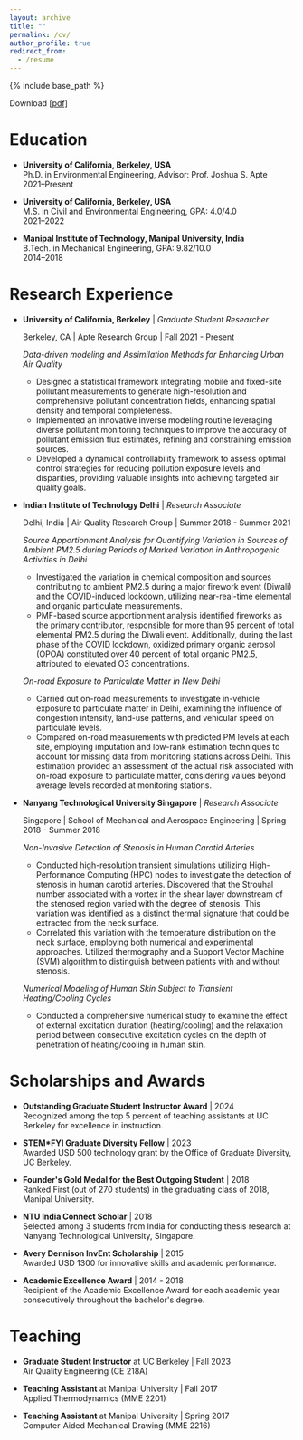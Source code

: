 ```yaml
---
layout: archive
title: ""
permalink: /cv/
author_profile: true
redirect_from:
  - /resume
---
```

{% include base_path %}

Download [[pdf]](https://berkeley.box.com/s/adxofvvw91toib2k4f85fxiuy2cy31oj)

Education
======
- **University of California, Berkeley, USA**  
  Ph.D. in Environmental Engineering, Advisor: Prof. Joshua S. Apte  
  2021–Present

- **University of California, Berkeley, USA**  
  M.S. in Civil and Environmental Engineering, GPA: 4.0/4.0  
  2021–2022

- **Manipal Institute of Technology, Manipal University, India**   
  B.Tech. in Mechanical Engineering, GPA: 9.82/10.0  
  2014–2018


Research Experience
======
- **University of California, Berkeley** |
  _Graduate Student Researcher_
  
  Berkeley, CA | Apte Research Group | 
  Fall 2021 - Present

  *Data-driven modeling and Assimilation Methods for Enhancing Urban Air Quality*  
  - Designed a statistical framework integrating mobile and fixed-site pollutant measurements to generate high-resolution and comprehensive pollutant concentration fields, enhancing spatial density and temporal completeness.
  - Implemented an innovative inverse modeling routine leveraging diverse pollutant monitoring techniques to improve the accuracy of pollutant emission flux estimates, refining and constraining emission sources.
  - Developed a dynamical controllability framework to assess optimal control strategies for reducing pollution exposure levels and disparities, providing valuable insights into achieving targeted air quality goals.

- **Indian Institute of Technology Delhi** |
  _Research Associate_
  
  Delhi, India | Air Quality Research Group | 
  Summer 2018 - Summer 2021

  *Source Apportionment Analysis for Quantifying Variation in Sources of Ambient PM2.5 during Periods of Marked Variation in Anthropogenic Activities in Delhi*  
  - Investigated the variation in chemical composition and sources contributing to ambient PM2.5 during a major firework event (Diwali) and the COVID-induced lockdown, utilizing near-real-time elemental and organic particulate measurements.
  - PMF-based source apportionment analysis identified fireworks as the primary contributor, responsible for more than 95 percent of total elemental PM2.5 during the Diwali event. Additionally, during the last phase of the COVID lockdown, oxidized primary organic aerosol (OPOA) constituted over 40 percent of total organic PM2.5, attributed to elevated O3 concentrations.

  *On-road Exposure to Particulate Matter in New Delhi*  
  - Carried out on-road measurements to investigate in-vehicle exposure to particulate matter in Delhi, examining the influence of congestion intensity, land-use patterns, and vehicular speed on particulate levels.
  - Compared on-road measurements with predicted PM levels at each site, employing imputation and low-rank estimation techniques to account for missing data from monitoring stations across Delhi. This estimation provided an assessment of the actual risk associated with on-road exposure to particulate matter, considering values beyond average levels recorded at monitoring stations.

- **Nanyang Technological University Singapore** |
  _Research Associate_
  
  Singapore | School of Mechanical and Aerospace Engineering | 
  Spring 2018 - Summer 2018

  *Non-Invasive Detection of Stenosis in Human Carotid Arteries*  
  - Conducted high-resolution transient simulations utilizing High-Performance Computing (HPC) nodes to investigate the detection of stenosis in human carotid arteries. Discovered that the Strouhal number associated with a vortex in the shear layer downstream of the stenosed region varied with the degree of stenosis. This variation was identified as a distinct thermal signature that could be extracted from the neck surface.
  - Correlated this variation with the temperature distribution on the neck surface, employing both numerical and experimental approaches. Utilized thermography and a Support Vector Machine (SVM) algorithm to distinguish between patients with and without stenosis.

  *Numerical Modeling of Human Skin Subject to Transient Heating/Cooling Cycles*  
  - Conducted a comprehensive numerical study to examine the effect of external excitation duration (heating/cooling) and the relaxation period between consecutive excitation cycles on the depth of penetration of heating/cooling in human skin.
  
Scholarships and Awards
======

- **Outstanding Graduate Student Instructor Award** | 2024  
  Recognized among the top 5 percent of teaching assistants at UC Berkeley for excellence in instruction.

- **STEM*FYI Graduate Diversity Fellow** | 2023  
  Awarded USD 500 technology grant by the Office of Graduate Diversity, UC Berkeley.

- **Founder's Gold Medal for the Best Outgoing Student** | 2018  
  Ranked First (out of 270 students) in the graduating class of 2018, Manipal University.

- **NTU India Connect Scholar** | 2018  
  Selected among 3 students from India for conducting thesis research at Nanyang Technological University, Singapore.

- **Avery Dennison InvEnt Scholarship** | 2015  
  Awarded USD 1300 for innovative skills and academic performance.

- **Academic Excellence Award** | 2014 - 2018  
  Recipient of the Academic Excellence Award for each academic year consecutively throughout the bachelor's degree.

  
Teaching
======
 - **Graduate Student Instructor** at UC Berkeley | Fall 2023  
  Air Quality Engineering (CE 218A)

- **Teaching Assistant** at Manipal University | Fall 2017  
  Applied Thermodynamics (MME 2201)

- **Teaching Assistant** at Manipal University | Spring 2017  
  Computer-Aided Mechanical Drawing (MME 2216)
  
